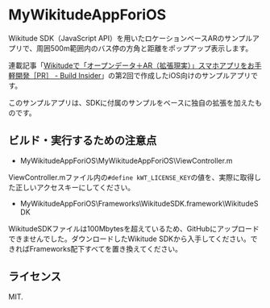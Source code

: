 # MyWikitudeAppForiOS

Wikitude SDK（JavaScript API）を用いたロケーションベースARのサンプルアプリで、周囲500m範囲内のバス停の方角と距離をポップアップ表示します。

連載記事「[Wikitudeで「オープンデータ＋AR（拡張現実）」スマホアプリをお手軽開発［PR］ - Build Insider](http://www.buildinsider.net/pr/grapecity/wikitude)」の第2回で作成したiOS向けのサンプルアプリです。

このサンプルアプリは、SDKに付属のサンプルをベースに独自の拡張を加えたものです。

## ビルド・実行するための注意点

- MyWikitudeAppForiOS\MyWikitudeAppForiOS\ViewController.m

ViewController.mファイル内の`#define kWT_LICENSE_KEY`の値を、実際に取得した正しいアクセスキーにしてください。

- MyWikitudeAppForiOS\Frameworks\WikitudeSDK.framework\WikitudeSDK

WikitudeSDKファイルは100Mbytesを超えているため、GitHubにアップロードできませんでした。ダウンロードしたWikitude SDKから入手してください。できればFrameworks配下すべてを置き換えてください。



## ライセンス

MIT.



